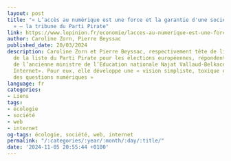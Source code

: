 ```yaml
---
layout: post
title: "« L’accès au numérique est une force et la garantie d'une société démocratique
  » – la tribune du Parti Pirate"
link: https://www.lopinion.fr/economie/lacces-au-numerique-est-une-force-et-la-garantie-dune-societe-democratique-la-tribune-du-parti-pirate
author: Caroline Zorn, Pierre Beyssac
published_date: 20/03/2024
description: Caroline Zorn et Pierre Beyssac, respectivement tête de liste et n° 2
  de la liste du Parti Pirate pour les élections européennes, répondent à la proposition
  de l’ancienne ministre de l’Education nationale Najat Vallaud-Belkacem de «rationner
  Internet». Pour eux, elle développe une « vision simpliste, toxique et moraliste
  des questions numériques »
language: fr
categories:
- Liens
tags:
- écologie
- société
- web
- internet
og-tags: écologie, société, web, internet
permalink: "/:categories/:year/:month/:day/:title/"
date: '2024-11-05 20:55:44 +0100'
---
```

